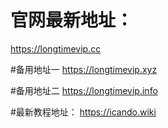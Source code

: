 # 官网最新地址：
https://longtimevip.cc

#备用地址一
https://longtimevip.xyz

#备用地址二
https://longtimevip.info


#最新教程地址：
https://icando.wiki
